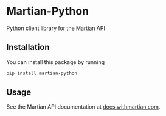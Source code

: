 # Martian-Python
Python client library for the Martian API

## Installation

You can install this package by running
```bash
pip install martian-python
```

## Usage
See the Martian API documentation at [docs.withmartian.com](https://docs.withmartian.com).